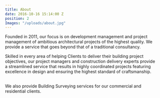 ```yaml
---
title: About
date: 2016-10-16 15:14:00 Z
position: 2
Images: "/uploads/about.jpg"
---
```


Founded in 2011, our focus is on development management and project management of ambitious architectural projects of the highest quality. We provide a service that goes beyond that of a traditional consultancy.

Skilled in every area of helping Clients to deliver their building project objectives, 
our project managers and construction delivery experts provide a streamlined service that results in highly coordinated projects featuring excellence in design and ensuring the highest standard of craftsmanship.

<br/>
We also provide Building Surveying services for our commercial and residential clients. 